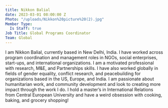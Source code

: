 ```yaml
---
title: Nikkon Balial
date: 2023-03-01 08:00:00 Z
Photo: "/uploads/Nikkon%20picture%20(2).jpg"
Member Type:
  Is Staff: true
Job Title: Global Programs Coordinator
Team: Global
---
```


I am Nikkon Balial, currently based in New Delhi, India. I have worked across program coordination and management roles in NGOs, social enterprises, start-ups, and international organizations. I am a motivated professional with research, M&E, and Partnerships skills. 
I have also worked globally in fields of gender equality, conflict research, and peacebuilding for organizations based in the US, Europe, and India. I am passionate about humanitarian work, and community development and look to creating more impact through the work I do. I hold a master’s in International Relations from Central European University and have a weird obsession with cooking, baking, and grocery shopping! 